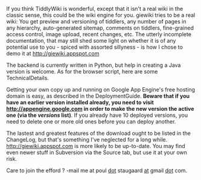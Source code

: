 If you think TiddlyWiki is wonderful, except that it isn't a real wiki in the classic sense, this could be the wiki engine for you. giewiki tries to be a real wiki: You get preview and versioning of tiddlers, any number of pages in any hierarchy, auto-generated sitemap, comments on tiddlers, fine-grained access control, image upload, recent changes, etc. The utterly incomplete documentation, that may still shed some light on whether it is of any potential use to you - spiced with assorted sillyness - is how I chose to demo it at http://giewiki.appspot.com

The backend is currently written in Python, but help in creating a Java version is welcome. As for the browser script, here are some TechnicalDetails.

Getting your own copy up and running on Google App Engine's free hosting domain is easy, as described in the DeploymentGuide. **Beware that if you have an earlier version installed already, you need to visit http://appengine.google.com in order to make the new version the active one (via the _versions_ list)**. If you already have 10 deployed versions, you need to delete one or more old ones before you can deploy another.

The lastest and greatest features of the download ought to be listed in the ChangeLog, but that's something I've neglected for a long while. http://giewiki.appspot.com is more likely to be up-to-date. You may find even newer stuff in Subversion via the Source tab, but use it at your own risk.

Care to join the efford ? -mail me at poul [dot](dot.md) staugaard [at](at.md) gmail [dot](dot.md) com.